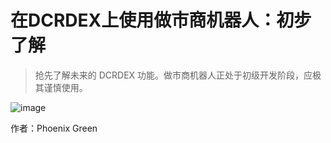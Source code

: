 # 在DCRDEX上使用做市商机器人：初步了解

> 抢先了解未来的 DCRDEX 功能。做市商机器人正处于初级开发阶段，应极其谨慎使用。

![image](https://github.com/DominicTing/articles/blob/master/img/Using_Market_Maker_Bots_on_Decentralised_Exchange_First_Look/Using%20Market%20Maker%20Bots.jpg)

作者：Phoenix Green


